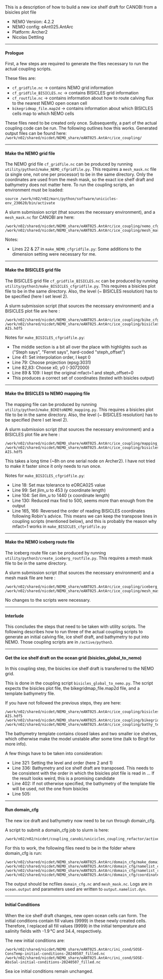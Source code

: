 This is a description of how to build a new ice shelf draft for CANOBI from a bisicles plot file

- NEMO Version: 4.2.2
- NEMO config: eAnt025.AntArc
- Platform: Archer2
- Nicolas Dettling
  
---

#### Prologue

First, a few steps are required to generate the files necessary to run the actual coupling scripts.

These files are:

- `cf_gridfile.nc` -> contains NEMO grid information
- `cf_gridfile_BISICLES.nc` -> contains BISICLES grid information
- `cf_routfile.nc` -> contains information about how to route calving flux to the nearest NEMO open ocean cell
- `bikegridmap_file.map2d` -> contains information about which BISICLES cells map to which NEMO cells
  
These files need to be created only once. 
Subsequently, a part of the actual coupling code can be run.
The following outlines how this works. 
Generated output files can be found here: `/work/n02/shared/nicdet/NEMO_share/eANT025.AntArc/ice_coupling/`

--- 

#### Make the NEMO grid file

The NEMO grid file `cf_gridfile.nc` can be produced by running `utility/python3/make_NEMO_cfgridfile.py`.
This requires a `mesh_mask.nc` file (a single one, not one per processor) to be in the same directory.
Only the coordinates are used from the mesh mask, so the exact ice shelf draft and bathymetry does not matter here.
To run the coupling scripts, an environment must be loaded: 

````
source /work/n02/n02/marc/python/software/unicicles-env_230620/bin/activate
````

A slurm submission script (that sources the necessary environment), and a `mesh_mask.nc` for CANOBI are here:

````
/work/n02/shared/nicdet/NEMO_share/eANT025.AntArc/ice_coupling/nemo_cfgridfile.sh
/work/n02/shared/nicdet/NEMO_share/eANT025.AntArc/ice_coupling/mesh_mask.nc
````

Notes:
- Lines 22 & 27 in `make_NEMO_cfgridfile.py`: Some additions to the dimension setting were necessary for me.

---

#### Make the BISICLES grid file

The BISICLES grid file `cf_gridfile_BISICLES.nc` can be produced by running `utility/python3/make_BISICLES_cfgridfile.py`.
This requires a bisicles plot file to be in the same directory.
Also, the level (~ BISICLES resolution) has to be specified (here I set level 2).

A slurm submission script (that sources the necessary environment) and a BISICLES plot file are here :

````
/work/n02/shared/nicdet/NEMO_share/eANT025.AntArc/ice_coupling/bike_cfgridfile.sh
/work/n02/shared/nicdet/NEMO_share/eANT025.AntArc/ice_coupling/bisicles_dc575c_22790101_plot-AIS.hdf5
````

Notes for `make_BISICLES_cfgridfile.py`:
- The middle section is a bit all over the place with highlights such as ("Steph says", "Ferret says", hard-coded "steph_offset")
- Line 41: Set interpolation order, I kept 0
- Line 79: Choose projection (epsg:3031)
- Line 82,83: Choose x0, y0 (-3072000)
- Line 89 & 109: I kept the original mfact=1 and steph_offset=0
- This produces a correct set of coordinates (tested with bisicles output)

---

#### Make the BISICLES to NEMO mapping file

The mapping file can be produced by running `utility/python3/make_BIKEtoNEMO_mapping.py`.
This requires a bisicles plot file to be in the same directory.
Also, the level (~ BISICLES resolution) has to be specified (here I set level 2).

A slurm submission script (that sources the necessary environment) and a BISICLES plot file are here :

````
/work/n02/shared/nicdet/NEMO_share/eANT025.AntArc/ice_coupling/mapping_py.sh
/work/n02/shared/nicdet/NEMO_share/eANT025.AntArc/ice_coupling/bisicles_dc575c_22790101_plot-AIS.hdf5
````
This takes a long time (~8h on one serial node on Archer2). I have not tried to make it faster since it only needs to run once.

Notes for `make_BISICLES_cfgridfile.py`:
- Line 18: Set max tolerance to eORCA025 value
- Line 99: Set jlim_u to 453 (y coordinate length)
- Line 104: Set ilim_u to 1440 (x coordinate length)
- Line 130: Reduced max find to 500, seems more than enough from the output
- Line 165, 166: Reversed the order of reading BISICLES coordinates following Robin's advice. This means we can keep the transpose lines in coupling scripts (mentioned below), and this is probably the reason why mfact=1 works in `make_BISICLES_cfgridfile.py`
  
---

#### Make the NEMO iceberg route file

The iceberg route file can be produced by running `utility/python3/create_iceberg_routfile.py`.
This requires a mesh mask file to be in the same directory.

A slurm submission script (that sources the necessary environment) and a mesh mask file are here :

````
/work/n02/shared/nicdet/NEMO_share/eANT025.AntArc/ice_coupling/iceberg_routefile.sh
/work/n02/shared/nicdet/NEMO_share/eANT025.AntArc/ice_coupling/mesh_mask.nc
````
No changes to the scripts were necessary.

---

#### Interlude

This concludes the steps that need to be taken with utility scripts. 
The following describes how to run three of the actual coupling scripts to generate an initial calving file, ice shelf draft, and bathymetry to put into NEMO.
Those coupling scripts are in `/active/python3`.

---

#### Get the ice shelf draft on the ocean grid (bisicles_global_to_nemo)

In this coupling step, the bisicles ice shelf draft is transferred to the NEMO grid.

This is done in the coupling script `bisicles_global_to_nemo.py`. 
The script expects the bisicles plot file, the bikegridmap_file.map2d file, and a template bathymetry file.

If you have not followed the previous steps, they are here:

````
/work/n02/shared/nicdet/NEMO_share/eANT025.AntArc/ice_coupling/bisicles_dc575c_22790101_plot-AIS.hdf5
/work/n02/shared/nicdet/NEMO_share/eANT025.AntArc/ice_coupling/bikegridmap_file.map2d
/work/n02/shared/nicdet/NEMO_share/eANT025.AntArc/ice_coupling/bathy_template_lakefilled.nc

````

The bathymetry template contains closed lakes and two smaller ice shelves, which otherwise make the model unstable after some time (talk to Birgit for more info).

A few things have to be taken into consideration:

- Line 321: Setting the level and order (here 2 and 1)
- Line 336: Bathymetry and ice shelf draft are transposed. This needs to be consistent with the order in which the bisicles plot file is read in ... If the result looks weird, this is a promising candidate
- Line 402: If not otherwise specified, the bathymetry of the template file will be used, not the one from bisicles
- Line 505: 

---

#### Run domain_cfg

The new ice draft and bathymetry now need to be run through domain_cfg.

A script to submit a domain_cfg job to slurm is here:

````
/work/n02/n02/nicdet/coupling_canobi/unicicles_coupling_refactor/active/python3/domain.sh
````

For this to work, the following files need to be in the folder where domain_cfg is run:

````
/work/n02/shared/nicdet/NEMO_share/eANT025.AntArc/domain_cfg/make_domain_cfg.exe
/work/n02/shared/nicdet/NEMO_share/eANT025.AntArc/domain_cfg/namelist_cfg
/work/n02/shared/nicdet/NEMO_share/eANT025.AntArc/domain_cfg/namelist_ref
/work/n02/shared/nicdet/NEMO_share/eANT025.AntArc/domain_cfg/coordinates_AIS.nc
````

The output should be ncfiles `domain_cfg.nc` and `mesh_mask.nc`. Logs are in `ocean.output` and parameters used are written to `output.namelist.dyn`.

--- 

#### Initial Conditions

When the ice shelf draft changes, new open ocean cells can form.
The initial conditions contain fill values (9999) in these newly created cells.
Therefore, I replaced all fill values (9999) in the initial temperature and salinity fields with -1.9 °C and 34.4, respectively.

The new initial conditions are:

````
/work/n02/shared/nicdet/NEMO_share/eANT025.AntArc/ini_cond/SOSE-ConsTemp-initial-conditions-20240507_filled.nc
/work/n02/shared/nicdet/NEMO_share/eANT025.AntArc/ini_cond/SOSE-AbsSal-initial-conditions-20240507_filled.nc
````

Sea ice initial conditions remain unchanged.
